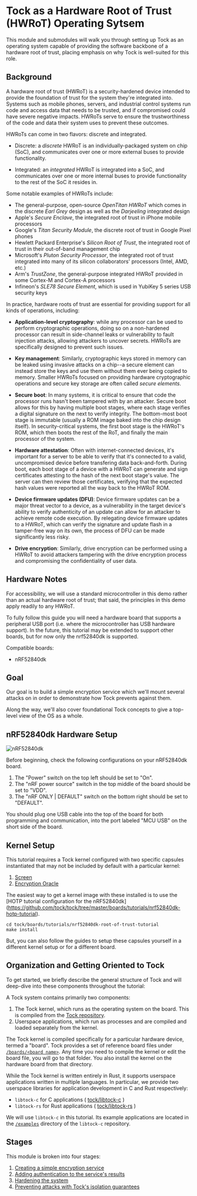 # Tock as a Hardware Root of Trust (HWRoT) Operating Sytsem 

This module and submodules will walk you through setting up Tock as an operating
system capable of providing the software backbone of a hardware root of trust,
placing emphasis on why Tock is well-suited for this role.

## Background

A hardware root of trust (HWRoT) is a security-hardened device intended to
provide the foundation of trust for the system they're integrated into. Systems
such as mobile phones, servers, and industrial control systems run code and
access data that needs to be trusted, and if compromised could have severe
negative impacts. HWRoTs serve to ensure the trustworthiness of the code and
data their system uses to prevent these outcomes.

HWRoTs can come in two flavors: discrete and integrated.

- Discrete: a _discrete_ HWRoT is an individually-packaged system on chip (SoC),
  and communicates over one or more external buses to provide functionality.

- Integrated: an _integrated_ HWRoT is integrated into a SoC, and communicates
  over one or more internal buses to provide functionality to the rest of the
  SoC it resides in.

Some notable examples of HWRoTs include:

- The general-purpose, open-source _OpenTitan HWRoT_ which comes in the discrete
  _Earl Grey_ design as well as the _Darjeeling_ integrated design
- Apple's _Secure Enclave_, the integrated root of trust in iPhone mobile processors
- Google's _Titan Security Module_, the discrete root of trust in Google Pixel phones
- Hewlett Packard Enterprise's _Silicon Root of Trust_, the integrated root of
  trust in their out-of-band management chip
- Microsoft's _Pluton Security Processor_, the integrated root of trust
  integrated into many of its silicon collaborators' processors (Intel, AMD, etc.)
- Arm's _TrustZone_, the general-purpose integrated HWRoT provided in some
  Cortex-M and Cortex-A processors
- Infineon's _SLE78 Secure Element_, which is used in YubiKey 5 series USB
  security keys

In practice, hardware roots of trust are essential for providing support for all
kinds of operations, including:

- **Application-level cryptography**: while any processor can be used to perform
  cryptographic operations, doing so on a non-hardened processor can result
  in side-channel leaks or vulnerability to fault injection attacks, allowing
  attackers to uncover secrets. HWRoTs are specifically designed to prevent such
  issues.

- **Key management**: Similarly, cryptographic keys stored in memory can be
  leaked using invasive attacks on a chip--a secure element can instead store
  the keys and use them without them ever being copied to memory. Smaller HWRoTs
  focused on providing hardware cryptographic operations and secure key storage
  are often called _secure elements_.

- **Secure boot**: In many systems, it is critical to ensure that code the
  processor runs hasn't been tampered with by an attacker. Secure boot allows
  for this by having multiple boot stages, where each stage verifies a digital
  signature on the next to verify integrity. The bottom-most boot stage
  is immutable (usually a ROM image baked into the chip design itself). In
  security-critical systems, the first boot stage is the HWRoT's ROM, which then
  boots the rest of the RoT, and finally the main processor of the system.

- **Hardware attestation**: Often with internet-connected devices, it's
  important for a server to be able to verify that it's connected to a valid,
  uncompromised device before transfering data back-and-forth. During boot,
  each boot stage of a device with a HWRoT can generate and sign certificates
  attesting to the hash of the next boot stage's value. The server can then
  review those certificates, verifying that the expected hash values were
  reported all the way back to the HWRoT ROM.
  
- **Device firmware updates (DFU)**: Device firmware updates can be a major
  threat vector to a device, as a vulnerability in the target device's ability
  to verify authenticity of an update can allow for an attacker to achieve
  remote code execution. By relegating device firmware updates to a HWRoT, which
  can verify the signature and update flash in a tamper-free way on its own, the
  process of DFU can be made significantly less risky.
  
- **Drive encryption**: Similarly, drive encryption can be performed using a
  HWRoT to avoid attackers tampering with the drive encryption process and
  compromising the confidentiality of user data.


## Hardware Notes

For accessibility, we will use a standard microcontroller in this demo rather
than an actual hardware root of trust; that said, the principles in this demo
apply readily to any HWRoT. 

To fully follow this guide you will need a hardware board that supports a
peripheral USB port (i.e. where the microcontroller has USB hardware support).
In the future, this tutorial may be extended to support other boards, but for
now only the nrf52840dk is supported.

Compatible boards:

- nRF52840dk

## Goal

Our goal is to build a simple encryption service which we'll mount several
attacks on in order to demonstrate how Tock prevents against them.

Along the way, we'll also cover foundational Tock concepts to give a top-level
view of the OS as a whole.

## nRF52840dk Hardware Setup

![nRF52840dk](../../imgs/nrf52840dk.jpg)

Before beginning, check the following configurations on your nRF52840dk board.

1. The "Power" switch on the top left should be set to "On".
2. The "nRF power source" switch in the top middle of the board should be set to
   "VDD".
3. The "nRF ONLY | DEFAULT" switch on the bottom right should be set to
   "DEFAULT".

You should plug one USB cable into the top of the board for both programming and
communication, into the port labeled "MCU USB" on the short side of the board.

## Kernel Setup

This tutorial requires a Tock kernel configured with two specific capsules
instantiated that may not be included by default with a particular kernel:

1. [Screen](../setup/screen.md)
2. [Encryption Oracle](../usb-security-key/key-hotp-oracle.md)

The easiest way to get a kernel image with these installed is to use the [HOTP
tutorial configuration for the nRF52840dk]
(https://github.com/tock/tock/tree/master/boards/tutorials/nrf52840dk-hotp-tutorial).

```
cd tock/boards/tutorials/nrf52840dk-root-of-trust-tutorial
make install
```

But, you can also follow the guides to setup these capsules yourself in a
different kernel setup or for a different board.

## Organization and Getting Oriented to Tock

To get started, we briefly describe the general structure of Tock and will
deep-dive into these components throughout the tutorial:

A Tock system contains primarily two components:

1. The Tock kernel, which runs as the operating system on the board. This is
   compiled from the [Tock repository](https://github.com/tock/tock).
2. Userspace applications, which run as processes and are compiled and loaded
   separately from the kernel.

The Tock kernel is compiled specifically for a particular hardware device,
termed a "board". Tock provides a set of reference board files under
[`/boards/<board name>`](https://github.com/tock/tock/tree/master/boards). Any
time you need to compile the kernel or edit the board file, you will go to that
folder. You also install the kernel on the hardware board from that directory.

While the Tock kernel is written entirely in Rust, it supports userspace
applications written in multiple languages. In particular, we provide two
userspace libraries for application development in C and Rust respectively:

- `libtock-c` for C applications (
  [tock/libtock-c](https://github.com/tock/libtock-c) )
- `libtock-rs` for Rust applications (
  [tock/libtock-rs](https://github.com/tock/libtock-rs) )

We will use `libtock-c` in this tutorial. Its example applications are located
in the [`/examples`](https://github.com/tock/libtock-c/tree/master/examples)
directory of the `libtock-c` repository.

## Stages

This module is broken into four stages:

1. [Creating a simple encryption service](encryption-service.md)
2. [Adding authentication to the service's results](adding-authentication.md)
3. [Hardening the system](system-hardening.md)
4. [Preventing attacks with Tock's isolation guarantees](kernel-isolation.md)
